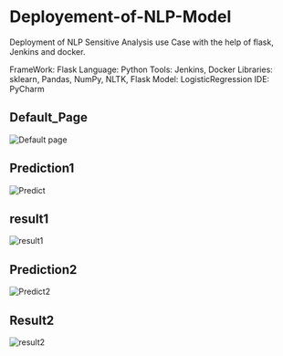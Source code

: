 # Deployement-of-NLP-Model
Deployment of NLP Sensitive Analysis use Case with the help of flask, Jenkins and docker.

FrameWork: Flask
Language: Python
Tools: Jenkins, Docker
Libraries: sklearn, Pandas, NumPy, NLTK, Flask
Model: LogisticRegression
IDE: PyCharm

<h2> Default_Page</h2>

![Default page](https://user-images.githubusercontent.com/58256205/97783504-8b3de380-1b98-11eb-9455-cfb110ea475e.PNG)

<h2> Prediction1</h2>

![Predict](https://user-images.githubusercontent.com/58256205/97783505-8bd67a00-1b98-11eb-97e4-aa1e64276e31.PNG)

<h2> result1</h2>

![result1](https://user-images.githubusercontent.com/58256205/97783510-8ed16a80-1b98-11eb-8e01-291ba9086079.PNG)

<h2> Prediction2</h2>

![Predict2](https://user-images.githubusercontent.com/58256205/97783509-8da03d80-1b98-11eb-98ca-727babf694a2.PNG)

<h2> Result2</h2>

![result2](https://user-images.githubusercontent.com/58256205/97783511-8ed16a80-1b98-11eb-812a-b45ad01c7131.PNG)

